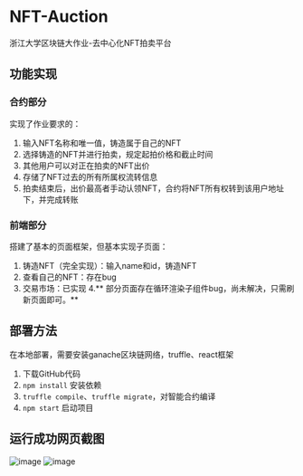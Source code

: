 # NFT-Auction
 浙江大学区块链大作业-去中心化NFT拍卖平台

## 功能实现
### 合约部分
实现了作业要求的：
1. 输入NFT名称和唯一值，铸造属于自己的NFT
2. 选择铸造的NFT并进行拍卖，规定起拍价格和截止时间
3. 其他用户可以对正在拍卖的NFT出价
4. 存储了NFT过去的所有所属权流转信息
5. 拍卖结束后，出价最高者手动认领NFT，合约将NFT所有权转到该用户地址下，并完成转账

### 前端部分
搭建了基本的页面框架，但基本实现子页面：
1. 铸造NFT（完全实现）：输入name和id，铸造NFT
2. 查看自己的NFT：存在bug
3. 交易市场：已实现
4.** 部分页面存在循环渲染子组件bug，尚未解决，只需刷新页面即可。**
## 部署方法
在本地部署，需要安装ganache区块链网络，truffle、react框架
1. 下载GitHub代码
2. `npm install` 安装依赖
3. `truffle compile`、`truffle migrate`，对智能合约编译
4. `npm start` 启动项目

## 运行成功网页截图
![image](https://github.com/MercuryDemo/blockchain_Auciton/blob/main/%E6%BC%94%E7%A4%BA%E6%88%AA%E5%9B%BE.png)
![image](https://github.com/MercuryDemo/blockchain_Auciton/blob/main/%E6%BC%94%E7%A4%BA%E6%88%AA%E5%9B%BE2.png)
